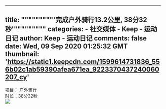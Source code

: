 
---
title: """""""""'完成户外骑行13.2公里, 38分32秒'"""""""""
categories: 
    - 社交媒体
    - Keep - 运动日记
author: Keep - 运动日记
comments: false
date: Wed, 09 Sep 2020 01:25:32 GMT
thumbnail: 'https://static1.keepcdn.com/1599614731836_556b02c1ab59390afea671ea_9223370437240060207_cy'
---

<div>   
项目： 户外骑行 <br>时长：38分32秒<br><img src="https://static1.keepcdn.com/1599614731836_556b02c1ab59390afea671ea_9223370437240060207_cy" referrerpolicy="no-referrer">  
</div>
            